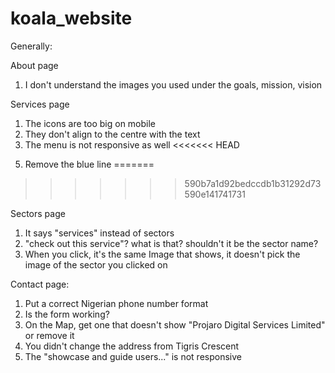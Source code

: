 # koala_website

Generally:
<!-- 1. The bottom links don't show what page you are active one -->

About page
1. I don't understand the images you used under the goals, mission, vision
<!-- 2. Make the "trusted partners list" responsive -->
<!-- 3. Where is the "become a partner"? -->

Services page
1. The icons are too big on mobile
2. They don't align to the centre with the text
3. The menu is not responsive as well
<<<<<<< HEAD
<!-- 4. Typo; services not servises  -->
5. Remove the blue line
=======
<!-- 4. Typo; services not servises -->
<!-- 5. Remove the blue line -->
>>>>>>> 590b7a1d92bedccdb1b31292d73590e141741731
<!-- 6. There is no back to top button -->

Sectors page
1. It says "services" instead of sectors
2. "check out this service"? what is that? shouldn't it be the sector name?
3. When you click, it's the same Image that shows, it doesn't pick the image of the sector you clicked on

Contact page:
1. Put a correct Nigerian phone number format
2. Is the form working?
3. On the Map, get one that doesn't show "Projaro Digital Services Limited" or remove it
4. You didn't change the address from Tigris Crescent
5. The "showcase and guide users..." is not responsive
